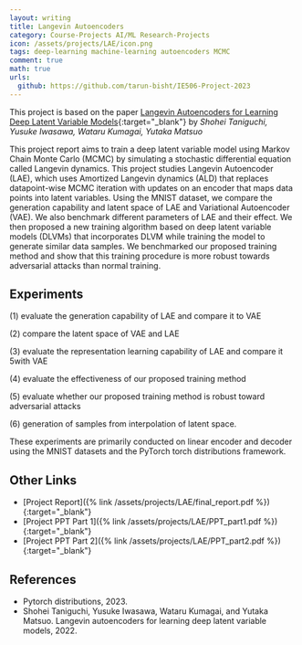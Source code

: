 ```yaml
---
layout: writing
title: Langevin Autoencoders
category: Course-Projects AI/ML Research-Projects
icon: /assets/projects/LAE/icon.png
tags: deep-learning machine-learning autoencoders MCMC
comment: true
math: true
urls:
  github: https://github.com/tarun-bisht/IE506-Project-2023
---
```


This project is based on the paper [Langevin Autoencoders for Learning Deep Latent Variable Models](https://arxiv.org/abs/2209.07036){:target="\_blank"} by _Shohei Taniguchi, Yusuke Iwasawa, Wataru Kumagai, Yutaka Matsuo_

This project report aims to train a deep latent variable model using Markov Chain Monte Carlo (MCMC) by simulating a stochastic differential equation called Langevin dynamics. This project studies Langevin Autoencoder (LAE), which uses Amortized Langevin dynamics (ALD) that replaces datapoint-wise MCMC iteration with updates on an encoder that maps data points into latent variables. Using the MNIST dataset, we compare the generation capability and latent space of LAE and Variational Autoencoder (VAE). We also benchmark different parameters of LAE and their effect. We then proposed a new training algorithm based on deep latent variable models (DLVMs) that incorporates DLVM while training the model to generate similar data samples. We benchmarked our proposed training method and show that this training procedure is more robust towards adversarial attacks than normal training.

## Experiments

(1) evaluate the generation capability of LAE and compare it to VAE

(2) compare the latent space of VAE and LAE

(3) evaluate the representation learning capability of LAE and compare it 5with VAE

(4) evaluate the effectiveness of our proposed training method

(5) evaluate whether our proposed training method is robust toward adversarial attacks

(6) generation of samples from interpolation of latent space.

These experiments are primarily conducted on linear encoder and decoder using the MNIST datasets and the PyTorch torch distributions framework.

## Other Links

- [Project Report]({% link /assets/projects/LAE/final_report.pdf %}){:target="\_blank"}
- [Project PPT Part 1]({% link /assets/projects/LAE/PPT_part1.pdf %}){:target="\_blank"}
- [Project PPT Part 2]({% link /assets/projects/LAE/PPT_part2.pdf %}){:target="\_blank"}

## References

- Pytorch distributions, 2023.
- Shohei Taniguchi, Yusuke Iwasawa, Wataru Kumagai, and Yutaka Matsuo. Langevin autoencoders for learning deep latent variable models, 2022.

